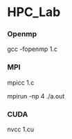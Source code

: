 # HPC_Lab

### Openmp
gcc -fopenmp 1.c

### MPI
mpicc 1.c

mpirun -np 4 ./a.out

### CUDA
nvcc 1.cu
